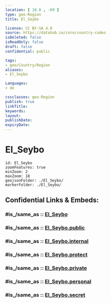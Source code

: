 ```yaml
---
location: [ 18.8 , -69 ] 
type: geo-Region
title: El_Seybo

license: CC BY-SA 4.0
source: https://datahub.io/core/country-codes
isDeleted: false
isReadOnly: false
draft: false
confidential: public

tags:
- geo/Country/Region
aliases:
- El_Seybo

Languages:
- de

cssclasses: geo-Region
publish: true
linkTitle: 
keywords: 
layout: 
publishDate: 
expiryDate: 
---
```


# El_Seybo

```leaflet
id: El_Seybo
zoomFeatures: true 
minZoom: 2 
maxZoom: 18
geojsonFolder: ./El_Seybo/
markerFolder: ./El_Seybo/
```


## Confidential Links & Embeds: 

### #is_/same_as :: [El_Seybo](/_Standards/Earth/Continent/America~Caribbean/Dominican_Rep/provinces~Dominican_Rep/El_Seybo.md) 

### #is_/same_as :: [El_Seybo.public](/_public/Earth/Continent/America~Caribbean/Dominican_Rep/provinces~Dominican_Rep/El_Seybo.public.md) 

### #is_/same_as :: [El_Seybo.internal](/_internal/Earth/Continent/America~Caribbean/Dominican_Rep/provinces~Dominican_Rep/El_Seybo.internal.md) 

### #is_/same_as :: [El_Seybo.protect](/_protect/Earth/Continent/America~Caribbean/Dominican_Rep/provinces~Dominican_Rep/El_Seybo.protect.md) 

### #is_/same_as :: [El_Seybo.private](/_private/Earth/Continent/America~Caribbean/Dominican_Rep/provinces~Dominican_Rep/El_Seybo.private.md) 

### #is_/same_as :: [El_Seybo.personal](/_personal/Earth/Continent/America~Caribbean/Dominican_Rep/provinces~Dominican_Rep/El_Seybo.personal.md) 

### #is_/same_as :: [El_Seybo.secret](/_secret/Earth/Continent/America~Caribbean/Dominican_Rep/provinces~Dominican_Rep/El_Seybo.secret.md)

